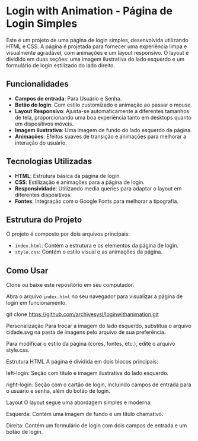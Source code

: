 # Login with Animation - Página de Login Simples

Este é um projeto de uma página de login simples, desenvolvida utilizando HTML e CSS. A página é projetada para fornecer uma experiência limpa e visualmente agradável, com animações e um layout responsivo. O layout é dividido em duas seções: uma imagem ilustrativa do lado esquerdo e um formulário de login estilizado do lado direito.

## Funcionalidades

- **Campos de entrada**: Para Usuário e Senha.
- **Botão de login**: Com estilo customizado e animação ao passar o mouse.
- **Layout Responsivo**: Ajusta-se automaticamente a diferentes tamanhos de tela, proporcionando uma boa experiência tanto em desktops quanto em dispositivos móveis.
- **Imagem ilustrativa**: Uma imagem de fundo do lado esquerdo da página.
- **Animações**: Efeitos suaves de transição e animações para melhorar a interação do usuário.

## Tecnologias Utilizadas

- **HTML**: Estrutura básica da página de login.
- **CSS**: Estilização e animações para a página de login.
- **Responsividade**: Utilizando media queries para adaptar o layout em diferentes dispositivos.
- **Fontes**: Integração com o Google Fonts para melhorar a tipografia.

## Estrutura do Projeto

O projeto é composto por dois arquivos principais:

- `index.html`: Contém a estrutura e os elementos da página de login.
- `style.css`: Contém o estilo visual e as animações da página.

## Como Usar

Clone ou baixe este repositório em seu computador.

Abra o arquivo `index.html` no seu navegador para visualizar a página de login em funcionamento.

git clone https://github.com/archivesysl/loginwithanimation.git

Personalização
Para trocar a imagem do lado esquerdo, substitua o arquivo cidade.svg na pasta de imagens pelo arquivo de sua preferência.

Para modificar o estilo da página (cores, fontes, etc.), edite o arquivo style.css.

Estrutura HTML
A página é dividida em dois blocos principais:

left-login: Seção com título e imagem ilustrativa do lado esquerdo.

right-login: Seção com o cartão de login, incluindo campos de entrada para o usuário e senha, além do botão de login.

Layout
O layout segue uma abordagem simples e moderna:

Esquerda: Contém uma imagem de fundo e um título chamativo.

Direita: Contém um formulário de login com dois campos de entrada e um botão de login.
